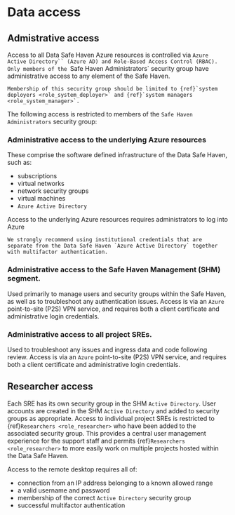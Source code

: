 # Data access

## Admistrative access

Access to all Data Safe Haven Azure resources is controlled via ` Azure Active Directory`` (Azure AD) and Role-Based Access Control (RBAC). Only members of the  `Safe Haven Administrators` security group have administrative access to any element of the Safe Haven.

```{important}
Membership of this security group should be limited to {ref}`system deployers <role_system_deployer>` and {ref}`system managers <role_system_manager>`.
```

The following access is restricted to members of the `Safe Haven Administrators` security group:

### Administrative access to the underlying Azure resources

These comprise the software defined infrastructure of the Data Safe Haven, such as:

- subscriptions
- virtual networks
- network security groups
- virtual machines
- `Azure Active Directory`

Access to the underlying Azure resources requires administrators to log into Azure

```{hint}
We strongly recommend using institutional credentials that are separate from the Data Safe Haven `Azure Active Directory` together with multifactor authentication.
```

### Administrative access to the Safe Haven Management (SHM) segment.

Used primarily to manage users and security groups within the Safe Haven, as well as to troubleshoot any authentication issues.
Access is via an `Azure` point-to-site (P2S) VPN service, and requires both a client certificate and administrative login credentials.

### Administrative access to all project SREs.

Used to troubleshoot any issues and ingress data and code following review.
Access is via an `Azure` point-to-site (P2S) VPN service, and requires both a client certificate and administrative login credentials.

## Researcher access

Each SRE has its own security group in the SHM `Active Directory`.
User accounts are created in the SHM `Active Directory` and added to security groups as appropriate.
Access to individual project SREs is restricted to {ref}`Researchers <role_researcher>` who have been added to the associated security group.
This provides a central user management experience for the support staff and permits {ref}`Researchers <role_researcher>` to more easily work on multiple projects hosted within the Data Safe Haven.

Access to the remote desktop requires all of:

- connection from an IP address belonging to a known allowed range
- a valid username and password
- membership of the correct `Active Directory` security group
- successful multifactor authentication
